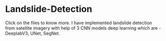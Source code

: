# Landslide-Detection

Click on the files to know more. I have implemented landslide detection from satellite imagery with help of 3 CNN models deep learning which are - DeeplabV3, UNet, SegNet.
